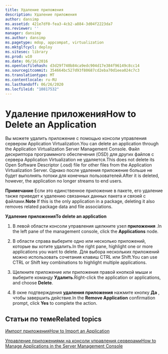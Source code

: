 ```yaml
---
title: Удаление приложения
description: Удаление приложения
author: dansimp
ms.assetid: 421e7df0-fea3-4cb2-a884-3d04f2223da7
ms.reviewer: ''
manager: dansimp
ms.author: dansimp
ms.pagetype: mdop, appcompat, virtualization
ms.mktglfcycl: deploy
ms.sitesec: library
ms.prod: w10
ms.date: 06/16/2016
ms.openlocfilehash: d3d29f740b84ca9edc904d17e384f96149c8cc14
ms.sourcegitcommit: 354664bc527d93f80687cd2eba70d1eea024c7c3
ms.translationtype: MT
ms.contentlocale: ru-RU
ms.lasthandoff: 06/26/2020
ms.locfileid: "10817532"
---
```

# <span data-ttu-id="45118-103">Удаление приложения</span><span class="sxs-lookup"><span data-stu-id="45118-103">How to Delete an Application</span></span>


<span data-ttu-id="45118-104">Вы можете удалить приложение с помощью консоли управления сервером Application Virtualization.</span><span class="sxs-lookup"><span data-stu-id="45118-104">You can delete an application through the Application Virtualization Server Management Console.</span></span> <span data-ttu-id="45118-105">Файл дескриптора программного обеспечения (OSD) для других файлов с сервера Application Virtualization не удаляется.</span><span class="sxs-lookup"><span data-stu-id="45118-105">This does not delete its Open Software Descriptor (.osd) file for other files from the Application Virtualization Server.</span></span> <span data-ttu-id="45118-106">Однако после удаления приложение больше не будет выполнять потоки для конечных пользователей.</span><span class="sxs-lookup"><span data-stu-id="45118-106">After it is deleted, however, the application no longer streams to end users.</span></span>

<span data-ttu-id="45118-107">**Примечание**  Если это единственное приложение в пакете, его удаление также приведет к удалению связанных данных пакета и связей с файлами.</span><span class="sxs-lookup"><span data-stu-id="45118-107">**Note** If this is the only application in a package, deleting it also removes related package data and file associations.</span></span>

 

**<span data-ttu-id="45118-108">Удаление приложения</span><span class="sxs-lookup"><span data-stu-id="45118-108">To delete an application</span></span>**

1.  <span data-ttu-id="45118-109">В левой области консоли управления щелкните узел **приложения** .</span><span class="sxs-lookup"><span data-stu-id="45118-109">In the left pane of the management console, click the **Applications** node.</span></span>

2.  <span data-ttu-id="45118-110">В области справа выберите одно или несколько приложений, которые вы хотите удалить.</span><span class="sxs-lookup"><span data-stu-id="45118-110">In the right pane, highlight one or more applications you want to delete.</span></span> <span data-ttu-id="45118-111">Для выбора нескольких приложений можно использовать сочетания клавиш CTRL или Shift.</span><span class="sxs-lookup"><span data-stu-id="45118-111">You can use CTRL or Shift key combinations to highlight multiple applications.</span></span>

3.  <span data-ttu-id="45118-112">Щелкните приложение или приложения правой кнопкой мыши и выберите команду **Удалить**.</span><span class="sxs-lookup"><span data-stu-id="45118-112">Right-click the application or applications, and choose **Delete**.</span></span>

4.  <span data-ttu-id="45118-113">В окне подтверждения **удаления приложения** нажмите кнопку **Да** , чтобы завершить действие.</span><span class="sxs-lookup"><span data-stu-id="45118-113">In the **Remove Application** confirmation prompt, click **Yes** to complete the action.</span></span>

## <span data-ttu-id="45118-114">Статьи по теме</span><span class="sxs-lookup"><span data-stu-id="45118-114">Related topics</span></span>


[<span data-ttu-id="45118-115">Импорт приложения</span><span class="sxs-lookup"><span data-stu-id="45118-115">How to Import an Application</span></span>](how-to-import-an-applicationserver.md)

[<span data-ttu-id="45118-116">Управление приложениями на консоли управления серверами</span><span class="sxs-lookup"><span data-stu-id="45118-116">How to Manage Applications in the Server Management Console</span></span>](how-to-manage-applications-in-the-server-management-console.md)

 

 





